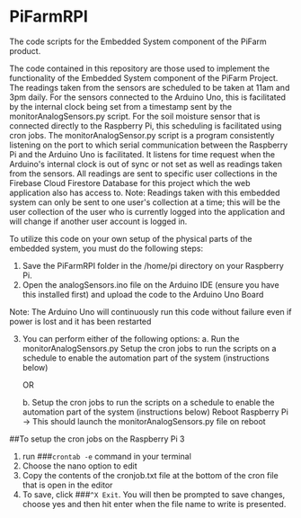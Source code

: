 # PiFarmRPI
The code scripts for the Embedded System component of the PiFarm product. 

The code contained in this repository are those used to implement the functionality of the Embedded System component of the PiFarm Project. 
The readings taken from the sensors are scheduled to be taken at 11am and 3pm daily. For the sensors connected to the Arduino Uno, this is facilitated by the internal clock being set from a timestamp sent by the monitorAnalogSensors.py script. For the soil moisture sensor that is connected directly to the Raspberry Pi, this scheduling is facilitated using cron jobs. 
The monitorAnalogSensor.py script is a program consistently listening on the port to which serial communication between the Raspberry Pi and the Arduino Uno is facilitated. It listens for time request when the Arduino's internal clock is out of sync or not set as well as readings taken from the sensors. 
All readings are sent to specific user collections in the Firebase Cloud Firestore Database for this project which the web application also has access to.
Note: Readings taken with this embedded system can only be sent to one user's collection at a time; this will be the user collection of the user who is currently logged into the application and will change if another user account is logged in. 

To utilize this code on your own setup of the physical parts of the embedded system, you must do the following steps:

1. Save the PiFarmRPI folder in the /home/pi directory on your Raspberry Pi.
2. Open the analogSensors.ino file on the Arduino IDE (ensure you have this installed first) and upload the code to the Arduino Uno Board

Note: The Arduino Uno will continuously run this code without failure even if power is lost and it has been restarted

3. You can perform either of the following options:
    a. Run the monitorAnalogSensors.py 
       Setup the cron jobs to run the scripts on a schedule to enable the automation part of the system (instructions below)
       
    OR
    
    b. Setup the cron jobs to run the scripts on a schedule to enable the automation part of the system (instructions below)
       Reboot Raspberry Pi -> This should launch the monitorAnalogSensors.py file on reboot 
    
##To setup the cron jobs on the Raspberry Pi 3

1. run ###`crontab -e` command in your terminal
2. Choose the nano option to edit
3. Copy the contents of the cronjob.txt file at the bottom of the cron file that is open in the editor
4. To save, click ###`^X Exit`. You will then be prompted to save changes, choose yes and then hit enter when the file name to write is presented.




       
       



